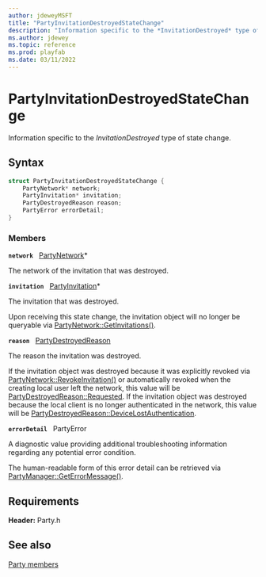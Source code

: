 ```yaml
---
author: jdeweyMSFT
title: "PartyInvitationDestroyedStateChange"
description: "Information specific to the *InvitationDestroyed* type of state change."
ms.author: jdewey
ms.topic: reference
ms.prod: playfab
ms.date: 03/11/2022
---
```


# PartyInvitationDestroyedStateChange  

Information specific to the *InvitationDestroyed* type of state change.  

## Syntax  
  
```cpp
struct PartyInvitationDestroyedStateChange {  
    PartyNetwork* network;  
    PartyInvitation* invitation;  
    PartyDestroyedReason reason;  
    PartyError errorDetail;  
}  
```
  
### Members  
  
**`network`** &nbsp; [PartyNetwork](../classes/PartyNetwork/partynetwork.md)*  
  
The network of the invitation that was destroyed.
  
**`invitation`** &nbsp; [PartyInvitation](../classes/PartyInvitation/partyinvitation.md)*  
  
The invitation that was destroyed.
  
Upon receiving this state change, the invitation object will no longer be queryable via [PartyNetwork::GetInvitations()](../classes/PartyNetwork/methods/partynetwork_getinvitations.md).
  
**`reason`** &nbsp; [PartyDestroyedReason](../enums/partydestroyedreason.md)  
  
The reason the invitation was destroyed.
  
If the invitation object was destroyed because it was explicitly revoked via [PartyNetwork::RevokeInvitation()](../classes/PartyNetwork/methods/partynetwork_revokeinvitation.md) or automatically revoked when the creating local user left the network, this value will be [PartyDestroyedReason::Requested](../enums/partydestroyedreason.md). If the invitation object was destroyed because the local client is no longer authenticated in the network, this value will be [PartyDestroyedReason::DeviceLostAuthentication](../enums/partydestroyedreason.md).
  
**`errorDetail`** &nbsp; PartyError  
  
A diagnostic value providing additional troubleshooting information regarding any potential error condition.
  
The human-readable form of this error detail can be retrieved via [PartyManager::GetErrorMessage()](../classes/PartyManager/methods/partymanager_geterrormessage.md).
  
  
## Requirements  
  
**Header:** Party.h
  
## See also  
[Party members](../party_members.md)  

  
  
